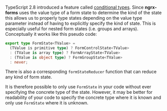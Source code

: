 TypeScript 2.8 introduced a feature called [conditional types](https://www.typescriptlang.org/docs/handbook/release-notes/typescript-2-8.html). Since **ngrx-forms** uses the value type of a form state to determine the kind of the state this allows us to properly type states depending on the value type parameter instead of having to explicitly specify the kind of state. This is especially useful for nested form states (i.e. groups and arrays). Conceptually it works like this pseudo code:

```typescript
export type FormState<TValue> =
  (TValue is primitive type) ? FormControlState<TValue>
  : (TValue is array type) ? FormArrayState<TValue>
  : (TValue is object type) ? FormGroupState<TValue>
  : never;
```

There is also a corresponding `formStateReducer` function that can reduce any kind of form state.

It is therefore possible to only use `FormState` in your code without ever specifying the concrete type of the state. However, it may be better for readability of your code to specify the concrete type where it is known and only use `FormState` where it is unknown.
